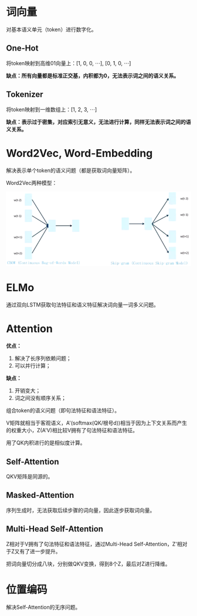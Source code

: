 # 词向量

对基本语义单元（token）进行数字化。

## One-Hot

将token映射到高维01向量上：[1, 0, 0, $\cdots$\], [0, 1, 0, $\cdots$]

**缺点：所有向量都是标准正交基，内积都为0，无法表示词之间的语义关系。**

## Tokenizer

将token映射到一维数组上：[1, 2, 3, $\cdots$]

**缺点：表示过于密集，对应索引无意义，无法进行计算，同样无法表示词之间的语义关系。**

# Word2Vec, Word-Embedding

解决表示单个token的语义问题（都是获取词向量矩阵）。

Word2Vec两种模型：

![1712730344854](image/NLP/1712730344854.png "Word2Vec两种模型")

# ELMo

通过双向LSTM获取句法特征和语义特征解决词向量一词多义问题。

# Attention

**优点：**

1. 解决了长序列依赖问题；
2. 可以并行计算；

**缺点：**

1. 开销变大；
2. 词之间没有顺序关系；

组合token的语义问题（即句法特征和语法特征）。

V矩阵就相当于客观语义，A'(softmax(QK/根号d))相当于因为上下文关系而产生的权重大小，Z(A'V)相比较V拥有了句法特征和语法特征。

用了QK内积进行的是相似度计算。

## Self-Attention

QKV矩阵是同源的。

## Masked-Attention

序列生成时，无法获取后续步骤的词向量，因此逐步获取词向量。

## Multi-Head Self-Attention

Z相对于V拥有了句法特征和语法特征，通过Multi-Head Self-Attention，Z'相对于Z又有了进一步提升。

把词向量切分成八块，分别做QKV变换，得到8个Z，最后对Z进行降维。

# 位置编码

解决Self-Attention的无序问题。
